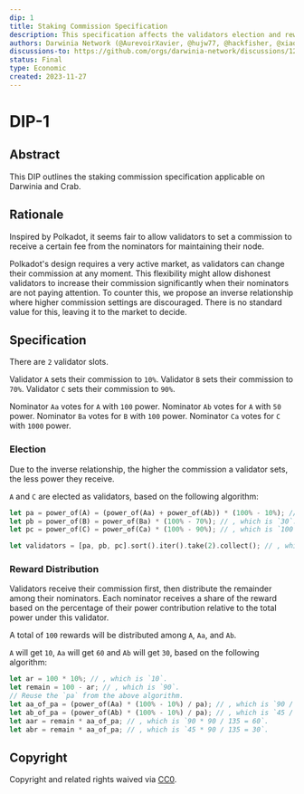 ```yaml
---
dip: 1
title: Staking Commission Specification
description: This specification affects the validators election and reward distribution.
authors: Darwinia Network (@AurevoirXavier, @hujw77, @hackfisher, @xiaoch05)
discussions-to: https://github.com/orgs/darwinia-network/discussions/1238, https://github.com/orgs/darwinia-network/discussions/1272
status: Final
type: Economic
created: 2023-11-27
---
```



# DIP-1
## Abstract
This DIP outlines the staking commission specification applicable on Darwinia and Crab.


## Rationale
Inspired by Polkadot, it seems fair to allow validators to set a commission to receive a certain fee from the nominators for maintaining their node.

Polkadot's design requires a very active market, as validators can change their commission at any moment. This flexibility might allow dishonest validators to increase their commission significantly when their nominators are not paying attention. To counter this, we propose an inverse relationship where higher commission settings are discouraged. There is no standard value for this, leaving it to the market to decide.


## Specification
There are `2` validator slots.

Validator `A` sets their commission to `10%`.
Validator `B` sets their commission to `70%`.
Validator `C` sets their commission to `90%`.

Nominator `Aa` votes for `A` with `100` power.
Nominator `Ab` votes for `A` with `50` power.
Nominator `Ba` votes for `B` with `100` power.
Nominator `Ca` votes for `C` with `1000` power.

### Election
Due to the inverse relationship, the higher the commission a validator sets, the less power they receive.

`A` and `C` are elected as validators, based on the following algorithm:
```rs
let pa = power_of(A) = (power_of(Aa) + power_of(Ab)) * (100% - 10%); // , which is `135`.
let pb = power_of(B) = power_of(Ba) * (100% - 70%); // , which is `30`.
let pc = power_of(C) = power_of(Ca) * (100% - 90%); // , which is `100`.

let validators = [pa, pb, pc].sort().iter().take(2).collect(); // , which is `[pa, pc]`.
```

### Reward Distribution
Validators receive their commission first, then distribute the remainder among their nominators.
Each nominator receives a share of the reward based on the percentage of their power contribution relative to the total power under this validator.

A total of `100` rewards will be distributed among `A`, `Aa`, and `Ab`.

`A` will get `10`, `Aa` will get `60` and `Ab` will get `30`, based on the following algorithm:
```rs
let ar = 100 * 10%; // , which is `10`.
let remain = 100 - ar; // , which is `90`.
// Reuse the `pa` from the above algorithm.
let aa_of_pa = (power_of(Aa) * (100% - 10%) / pa); // , which is `90 / 135`.
let ab_of_pa = (power_of(Ab) * (100% - 10%) / pa); // , which is `45 / 135`.
let aar = remain * aa_of_pa; // , which is `90 * 90 / 135 = 60`.
let abr = remain * aa_of_pa; // , which is `45 * 90 / 135 = 30`.
```


## Copyright
Copyright and related rights waived via [CC0](https://github.com/darwinia-network/DIPs/blob/main/LICENSE).
